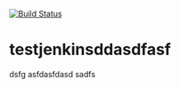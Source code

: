 [![Build Status](https://52.170.5.76/badge/icon?job=myfirstjob)](https://52.170.5.76/job/myfirstjob/)

# testjenkinsddasdfasf

dsfg
asfdasfdasd
sadfs
